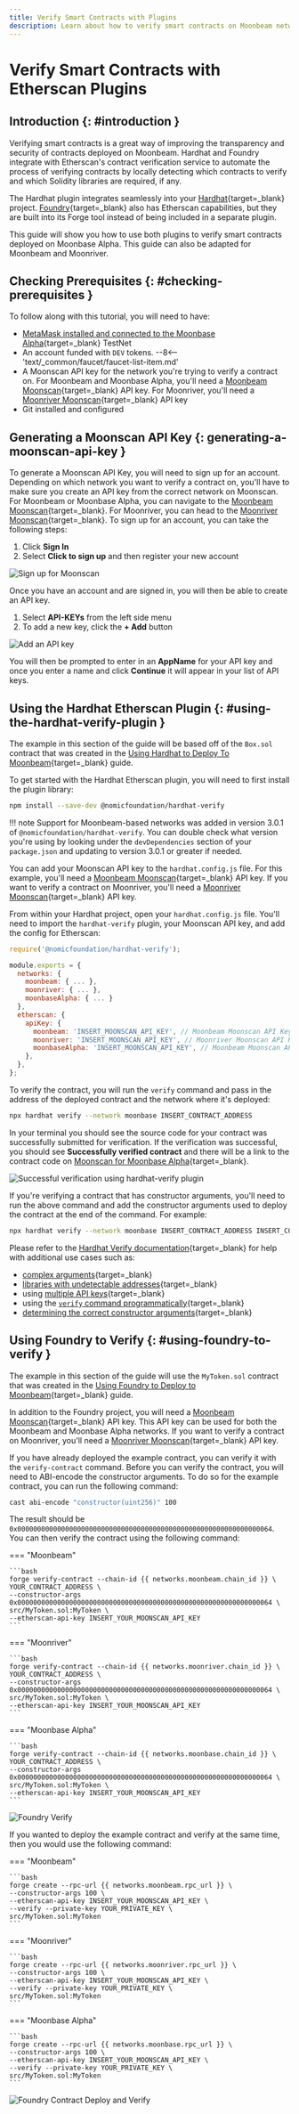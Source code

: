 ```yaml
---
title: Verify Smart Contracts with Plugins
description: Learn about how to verify smart contracts on Moonbeam networks using the Etherscan plugins made available by Hardhat and Foundry.
---
```


# Verify Smart Contracts with Etherscan Plugins

## Introduction {: #introduction }

Verifying smart contracts is a great way of improving the transparency and security of contracts deployed on Moonbeam. Hardhat and Foundry integrate with Etherscan's contract verification service to automate the process of verifying contracts by locally detecting which contracts to verify and which Solidity libraries are required, if any.

The Hardhat plugin integrates seamlessly into your [Hardhat](https://hardhat.org/){target=_blank} project. [Foundry](https://github.com/foundry-rs/foundry){target=_blank} also has Etherscan capabilities, but they are built into its Forge tool instead of being included in a separate plugin.

This guide will show you how to use both plugins to verify smart contracts deployed on Moonbase Alpha. This guide can also be adapted for Moonbeam and Moonriver.

## Checking Prerequisites {: #checking-prerequisites }

To follow along with this tutorial, you will need to have:

- [MetaMask installed and connected to the Moonbase Alpha](/tokens/connect/metamask/){target=_blank} TestNet
- An account funded with `DEV` tokens.
 --8<-- 'text/_common/faucet/faucet-list-item.md'
- A Moonscan API key for the network you're trying to verify a contract on. For Moonbeam and Moonbase Alpha, you'll need a [Moonbeam Moonscan](https://moonscan.io/){target=_blank} API key. For Moonriver, you'll need a [Moonriver Moonscan](https://moonriver.moonscan.io/){target=_blank} API key
- Git installed and configured

## Generating a Moonscan API Key {: generating-a-moonscan-api-key }

To generate a Moonscan API Key, you will need to sign up for an account. Depending on which network you want to verify a contract on, you'll have to make sure you create an API key from the correct network on Moonscan. For Moonbeam or Moonbase Alpha, you can navigate to the [Moonbeam Moonscan](https://moonscan.io/){target=_blank}. For Moonriver, you can head to the [Moonriver Moonscan](https://moonriver.moonscan.io/){target=_blank}. To sign up for an account, you can take the following steps:

1. Click **Sign In**
2. Select **Click to sign up** and then register your new account

![Sign up for Moonscan](/images/builders/build/eth-api/verify-contracts/etherscan-plugins/plugins-1.webp)

Once you have an account and are signed in, you will then be able to create an API key.

1. Select **API-KEYs** from the left side menu
2. To add a new key, click the **+ Add** button

![Add an API key](/images/builders/build/eth-api/verify-contracts/etherscan-plugins/plugins-2.webp)

You will then be prompted to enter in an **AppName** for your API key and once you enter a name and click **Continue** it will appear in your list of API keys.

## Using the Hardhat Etherscan Plugin {: #using-the-hardhat-verify-plugin }

The example in this section of the guide will be based off of the `Box.sol` contract that was created in the [Using Hardhat to Deploy To Moonbeam](/builders/build/eth-api/dev-env/hardhat/){target=_blank} guide.

To get started with the Hardhat Etherscan plugin, you will need to first install the plugin library:

```bash
npm install --save-dev @nomicfoundation/hardhat-verify
```

!!! note
    Support for Moonbeam-based networks was added in version 3.0.1 of `@nomicfoundation/hardhat-verify`. You can double check what version you're using by looking under the `devDependencies` section of your `package.json` and updating to version 3.0.1 or greater if needed.

You can add your Moonscan API key to the `hardhat.config.js` file. For this example, you'll need a [Moonbeam Moonscan](https://moonscan.io/){target=_blank} API key. If you want to verify a contract on Moonriver, you'll need a [Moonriver Moonscan](https://moonriver.moonscan.io/){target=_blank} API key.

From within your Hardhat project, open your `hardhat.config.js` file. You'll need to import the `hardhat-verify` plugin, your Moonscan API key, and add the config for Etherscan:

```js
require('@nomicfoundation/hardhat-verify');

module.exports = {
  networks: {
    moonbeam: { ... },
    moonriver: { ... },
    moonbaseAlpha: { ... }
  },
  etherscan: {
    apiKey: {
      moonbeam: 'INSERT_MOONSCAN_API_KEY', // Moonbeam Moonscan API Key
      moonriver: 'INSERT_MOONSCAN_API_KEY', // Moonriver Moonscan API Key
      moonbaseAlpha: 'INSERT_MOONSCAN_API_KEY', // Moonbeam Moonscan API Key    
    },
  },
};
```

To verify the contract, you will run the `verify` command and pass in the address of the deployed contract and the network where it's deployed:

```bash
npx hardhat verify --network moonbase INSERT_CONTRACT_ADDRESS
```

In your terminal you should see the source code for your contract was successfully submitted for verification. If the verification was successful, you should see **Successfully verified contract** and there will be a link to the contract code on [Moonscan for Moonbase Alpha](https://moonbase.moonscan.io/){target=_blank}.

![Successful verification using hardhat-verify plugin](/images/builders/build/eth-api/verify-contracts/etherscan-plugins/plugins-3.webp)

If you're verifying a contract that has constructor arguments, you'll need to run the above command and add the constructor arguments used to deploy the contract at the end of the command. For example:

```bash
npx hardhat verify --network moonbase INSERT_CONTRACT_ADDRESS INSERT_CONSTRUCTOR_ARGS
```

Please refer to the [Hardhat Verify documentation](https://hardhat.org/hardhat-runner/plugins/nomicfoundation-hardhat-verify){target=_blank} for help with additional use cases such as:

- [complex arguments](https://hardhat.org/hardhat-runner/plugins/nomicfoundation-hardhat-verify#complex-arguments){target=_blank}
- [libraries with undetectable addresses](https://hardhat.org/hardhat-runner/plugins/nomicfoundation-hardhat-verify#libraries-with-undetectable-addresses){target=_blank}
- using [multiple API keys](https://hardhat.org/hardhat-runner/plugins/nomicfoundation-hardhat-verify#multiple-api-keys-and-alternative-block-explorers){target=_blank}
- using the [`verify` command programmatically](https://hardhat.org/hardhat-runner/plugins/nomicfoundation-hardhat-verify#using-programmatically){target=_blank}
- [determining the correct constructor arguments](https://info.etherscan.com/determine-correct-constructor-argument-during-source-code-verification-on-etherscan/){target=_blank}

## Using Foundry to Verify {: #using-foundry-to-verify }

The example in this section of the guide will use the `MyToken.sol` contract that was created in the [Using Foundry to Deploy to Moonbeam](/builders/build/eth-api/dev-env/foundry/){target=_blank} guide.

In addition to the Foundry project, you will need a [Moonbeam Moonscan](https://moonscan.io/){target=_blank} API key. This API key can be used for both the Moonbeam and Moonbase Alpha networks. If you want to verify a contract on Moonriver, you'll need a [Moonriver Moonscan](https://moonriver.moonscan.io/){target=_blank} API key.

If you have already deployed the example contract, you can verify it with the `verify-contract` command. Before you can verify the contract, you will need to ABI-encode the constructor arguments. To do so for the example contract, you can run the following command:

```bash
cast abi-encode "constructor(uint256)" 100
```

The result should be `0x0000000000000000000000000000000000000000000000000000000000000064`. You can then verify the contract using the following command:

=== "Moonbeam"

    ```bash
    forge verify-contract --chain-id {{ networks.moonbeam.chain_id }} \
    YOUR_CONTRACT_ADDRESS \
    --constructor-args 0x0000000000000000000000000000000000000000000000000000000000000064 \
    src/MyToken.sol:MyToken \
    --etherscan-api-key INSERT_YOUR_MOONSCAN_API_KEY
    ```

=== "Moonriver"

    ```bash
    forge verify-contract --chain-id {{ networks.moonriver.chain_id }} \
    YOUR_CONTRACT_ADDRESS \
    --constructor-args 0x0000000000000000000000000000000000000000000000000000000000000064 \
    src/MyToken.sol:MyToken \
    --etherscan-api-key INSERT_YOUR_MOONSCAN_API_KEY
    ```

=== "Moonbase Alpha"

    ```bash
    forge verify-contract --chain-id {{ networks.moonbase.chain_id }} \
    YOUR_CONTRACT_ADDRESS \
    --constructor-args 0x0000000000000000000000000000000000000000000000000000000000000064 \
    src/MyToken.sol:MyToken \
    --etherscan-api-key INSERT_YOUR_MOONSCAN_API_KEY
    ```

![Foundry Verify](/images/builders/build/eth-api/verify-contracts/etherscan-plugins/plugins-4.webp)

If you wanted to deploy the example contract and verify at the same time, then you would use the following command:

=== "Moonbeam"

    ```bash
    forge create --rpc-url {{ networks.moonbeam.rpc_url }} \
    --constructor-args 100 \
    --etherscan-api-key INSERT_YOUR_MOONSCAN_API_KEY \
    --verify --private-key YOUR_PRIVATE_KEY \
    src/MyToken.sol:MyToken
    ```

=== "Moonriver"

    ```bash
    forge create --rpc-url {{ networks.moonriver.rpc_url }} \
    --constructor-args 100 \
    --etherscan-api-key INSERT_YOUR_MOONSCAN_API_KEY \
    --verify --private-key YOUR_PRIVATE_KEY \
    src/MyToken.sol:MyToken
    ```

=== "Moonbase Alpha"

    ```bash
    forge create --rpc-url {{ networks.moonbase.rpc_url }} \
    --constructor-args 100 \
    --etherscan-api-key INSERT_YOUR_MOONSCAN_API_KEY \
    --verify --private-key YOUR_PRIVATE_KEY \
    src/MyToken.sol:MyToken
    ```

![Foundry Contract Deploy and Verify](/images/builders/build/eth-api/verify-contracts/etherscan-plugins/plugins-5.webp)
